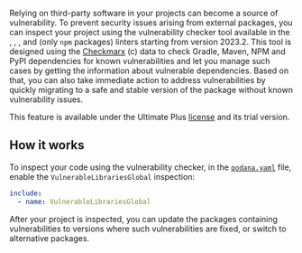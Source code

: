 [//]: # (title: Vulnerability checker)

Relying on third-party software in your projects can become a source of vulnerability. To prevent security issues arising
from external packages, you can inspect your project using the vulnerability checker tool available in the 
[](qodana-jvm.md), [](qodana-python.md), [](qodana-go.md), and [](qodana-js.md) (only `npm` packages) linters 
starting from version 2023.2. This tool is designed using the 
[Checkmarx](https://checkmarx.com/) (c) data to check Gradle, Maven, NPM and PyPI dependencies for known vulnerabilities 
and let you manage such cases by getting the information about vulnerable dependencies. Based on that, you can also take 
immediate action to address vulnerabilities by quickly migrating to a safe and stable version of the package without 
known vulnerability issues.

This feature is available under the Ultimate Plus [license](pricing.md) and its trial version.

## How it works

To inspect your code using the vulnerability checker, in the [`qodana.yaml`](qodana-yaml.md) file, enable 
the `VulnerableLibrariesGlobal` inspection: 

<chunk id="package-checking-enable">

```yaml
include:
  - name: VulnerableLibrariesGlobal
```

</chunk>

After your project is inspected, you can update the packages containing vulnerabilities to versions where such 
vulnerabilities are fixed, or switch to alternative packages.